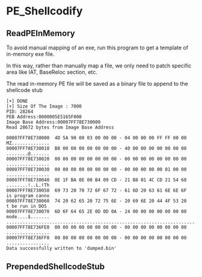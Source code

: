 # PE_Shellcodify

## ReadPEInMemory
To avoid manual mapping of an exe, run this program to get a template of in-memory exe file.

In this way, rather than manually map a file, we only need to patch specific area like IAT, BaseReloc section, etc.

The read in-memory PE file will be saved as a binary file to append to the shellcode stub

```shell
[+] DONE
[+] Size Of The Image : 7000
PID: 28264
PEB Address:0000005E5165F000
Image Base Address:00007FF78E730000
Read 28672 bytes from Image Base Address

00007FF78E730000  4D 5A 90 00 03 00 00 00 - 04 00 00 00 FF FF 00 00   MZ..............
00007FF78E730010  B8 00 00 00 00 00 00 00 - 40 00 00 00 00 00 00 00   ........@.......
00007FF78E730020  00 00 00 00 00 00 00 00 - 00 00 00 00 00 00 00 00   ................
00007FF78E730030  00 00 00 00 00 00 00 00 - 00 00 00 00 00 01 00 00   ................
00007FF78E730040  0E 1F BA 0E 00 B4 09 CD - 21 B8 01 4C CD 21 54 68   ........!..L.!Th
00007FF78E730050  69 73 20 70 72 6F 67 72 - 61 6D 20 63 61 6E 6E 6F   is program canno
00007FF78E730060  74 20 62 65 20 72 75 6E - 20 69 6E 20 44 4F 53 20   t be run in DOS
00007FF78E730070  6D 6F 64 65 2E 0D 0D 0A - 24 00 00 00 00 00 00 00   mode....$.......
......................................................................................
00007FF78E736FE0  00 00 00 00 00 00 00 00 - 00 00 00 00 00 00 00 00   ................
00007FF78E736FF0  00 00 00 00 00 00 00 00 - 00 00 00 00 00 00 00 00   ................
Data successfully written to 'dumped.bin'
```

## PrependedShellcodeStub
